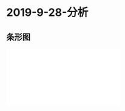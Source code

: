 # 2019-9-28-分析
## 条形图

 <iframe src="radar-c.html" frameborder="no"/>

## 雷达图

 <iframe src="radar-c.html" frameborder="no"/>


